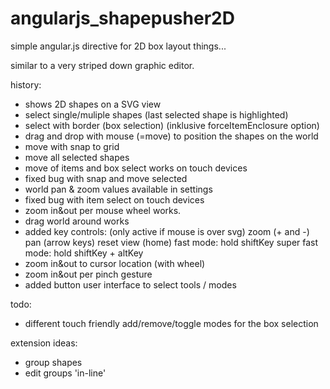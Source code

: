 # angularjs_shapepusher2D
simple angular.js directive for 2D box layout things...

similar to a very striped down graphic editor.



history:
- shows 2D shapes on a SVG view
- select single/muliple shapes (last selected shape is highlighted)
- select with border (box selection) (inklusive forceItemEnclosure option)
- drag and drop with mouse (=move) to position the shapes on the world
- move with snap to grid
- move all selected shapes
- move of items and box select works on touch devices
- fixed bug with snap and move selected
- world pan & zoom values available in settings
- fixed bug with item select on touch devices
- zoom in&out per mouse wheel works.
- drag world around works
- added key controls: (only active if mouse is over svg)
    zoom (+ and -)
    pan (arrow keys)
    reset view (home)
    fast mode: hold shiftKey
    super fast mode: hold shiftKey + altKey
- zoom in&out to cursor location (with wheel)
- zoom in&out per pinch gesture
- added button user interface to select tools / modes


todo:
- different touch friendly add/remove/toggle modes for the box selection

extension ideas:
- group shapes
- edit groups 'in-line'
